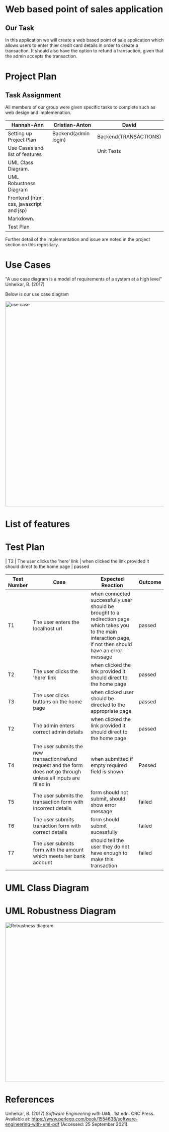 

# Web based point of sales application
## Our Task
In this application we will create a web based point of sale application which allows users to enter thier credit card details in order to create a transaction. It should also have the option to refund a transaction, given that the admin accepts the transaction. 

# Project Plan
## Task Assignment
All members of our group were given specific tasks to complete such as web design and implemenation.

| Hannah-Ann                              |  Cristian-Anton     | David               | 
| ----------------------------------------| ---------------------| --------------------
| Setting up Project Plan                 | Backend(admin login) | Backend(TRANSACTIONS)
| Use Cases and list of features          |                      | Unit Tests 
| UML Class Diagram.                      |                      |
| UML Robustness Diagram                  |                      |
| Frontend (html, css, javascript and jsp)|                      |
| Markdown.                               |                      |
| Test Plan                               | 

Further detail of the implementation and issue are noted in the project section on this repositary.

# Use Cases

"A use case diagram is a model of requirements of a system at a high level" Unhelkar, B. (2017)

Below is our use case diagram

<img width="651" alt="use case" src="https://user-images.githubusercontent.com/37887398/142621014-9b0cd1a5-d67e-4644-94bf-df69db07673e.png">

# List of features

# Test Plan
| T2 | The user clicks the 'here' link | when clicked the link provided it should direct to the home page | passed

| Test Number | Case | Expected Reaction | Outcome |
| --- | --- | ----| --- |
| T1 | The user enters the localhost url | when connected successfully user should be brought to a redirection page which takes you to the main interaction page, if not then should have an error message | passed |
| T2 | The user clicks the 'here' link | when clicked the link provided it should direct to the home page | passed
| T3 |  The user clicks buttons on the home page  | when clicked user should be directed to the appropriate page | passed
| T2 | The admin enters correct admin details| when clicked the link provided it should direct to the home page | passed
| T4 | The user submits the new transaction/refund request and the form does not go through unless all inputs are filled in| when submitted if empty required field is shown | Passed |
| T5 | The user submits the transaction form with incorrect details| form should not submit, should show error message | failed
| T6 | The user submits tranaction form with correct details | form should submit sucessfully | failed
| T7 | The user submits form with the amount which meets her bank account |should tell the user they do not have enough to make this transaction | failed 

# UML Class Diagram


# UML Robustness Diagram
<img width="506" alt="Robustness diagram" src="https://user-images.githubusercontent.com/37887398/142621018-5a6e27b8-d16d-46dd-bd07-223f6607c952.png">

# References
Unhelkar, B. (2017) <i>Software Engineering with UML</i>. 1st edn. CRC Press. Available at: https://www.perlego.com/book/1554638/software-engineering-with-uml-pdf (Accessed: 25 September 2021).
